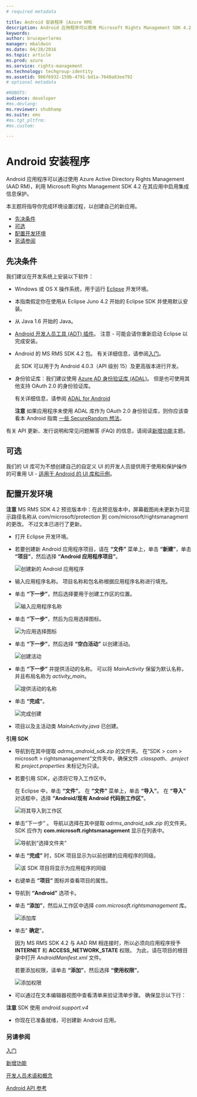 ```yaml
---
# required metadata

title: Android 安装程序 |Azure RMS
description: Android 应用程序可以使用 Microsoft Rights Management SDK 4.2 在其应用程序中启用集成信息保护。
keywords:
author: bruceperlerms
manager: mbaldwin
ms.date: 04/28/2016
ms.topic: article
ms.prod: azure
ms.service: rights-management
ms.technology: techgroup-identity
ms.assetid: 986f6932-159b-4791-bd1a-7640a83ee792
# optional metadata

#ROBOTS:
audience: developer
#ms.devlang:
ms.reviewer: shubhamp
ms.suite: ems
#ms.tgt_pltfrm:
#ms.custom:

---
```


# Android 安装程序

Android 应用程序可以通过使用 Azure Active Directory Rights Management (AAD RM)，利用 Microsoft Rights Management SDK 4.2 在其应用中启用集成信息保护。

本主题将指导你完成环境设置过程，以创建自己的新应用。

-   [先决条件](#prerequisites)
-   [可选](#optional)
-   [配置开发环境](#configuring_your_development_environment_)
-   [另请参阅](#see_also)

## 先决条件

我们建议在开发系统上安装以下软件：

-   Windows 或 OS X 操作系统，用于运行 [Eclipse](http://www.oracle.com/technetwork/java/javase/downloads/jre7-downloads-1880261.html) 开发环境。
-   本指南假定你在使用从 Eclipse Juno 4.2 开始的 Eclipse SDK 并使用默认安装。
-   从 Java 1.6 开始的 Java。
-   [Android 开发人员工具 (ADT) 插件](http://developer.android.com/sdk/installing/index.html)。 注意 - 可能会请你重新启动 Eclipse 以完成安装。

     

-   Android 的 MS RMS SDK 4.2 包。 有关详细信息，请参阅[入门](get-started.md)。

    此 SDK 可以用于为 Android 4.0.3（API 级别 15）及更高版本进行开发。

-   身份验证库：我们建议使用 [Azure AD 身份验证库 (ADAL)](https://msdn.microsoft.com/en-us/library/jj573266.aspx)。 但是也可使用其他支持 OAuth 2.0 的身份验证库。

    有关详细信息，请参阅 [ADAL for Android](https://github.com/MSOpenTech/azure-activedirectory-library-for-android)

    **注意**  如果应用程序未使用 ADAL 库作为 OAuth 2.0 身份验证库，则你应该查看本 Android 指南 [一些 SecureRandom 想法](http://android-developers.blogspot.com/2013/08/some-securerandom-thoughts.html)。

     

有关 API 更新、发行说明和常见问题解答 (FAQ) 的信息，请阅读[新增功能](release-notes.md)主题。

## 可选

我们的 UI 库可为不想创建自己的自定义 UI 的开发人员提供用于使用和保护操作的可重用 UI - [适用于 Android 的 UI 库和示例](https://github.com/AzureAD/rms-sdk-ui-for-android)。

## 配置开发环境

**注意**  MS RMS SDK 4.2 预览版本中：在此预览版本中，屏幕截图尚未更新为可显示路径名称从 com/microsoft/protection 到 com/microsoft/rightsmanagment 的更改。 不过文本已进行了更新。

 
-   打开 Eclipse 开发环境。
-   若要创建新 Android 应用程序项目，请在 **“文件”** 菜单上，单击 **“新建”**，单击 **“项目”**，然后选择 **“Android 应用程序项目”**。

    ![创建新的 Android 应用程序](../media/Android-setup-01c.png)

-   输入应用程序名称。 项目名称和包名称根据应用程序名称进行填充。
-   单击 **“下一步”**，然后选择要用于创建工作区的位置。

    ![输入应用程序名称](../media/Android-setup-02a.jpg)

-   单击 **“下一步”**，然后为应用选择图标。

    ![为应用选择图标](../media/Android-setup-03.png)

-   单击 **“下一步”**，然后选择 **“空白活动”** 以创建活动。

    ![创建活动](../media/Android-setup-04.png)

-   单击 **“下一步”** 并提供活动的名称。 可以将 *MainActivity* 保留为默认名称，并且布局名称为 *activity\_main*。

    ![提供活动的名称](../media/Android-setup-05a.jpg)

-   单击 **“完成”**。

    ![完成创建](../media/Android-setup-06.jpg)

-   项目以及主活动类 *MainActivity.java* 已创建。

**引用 SDK**

-   导航到在其中提取 *adrms\_android\_sdk.zip* 的文件夹。 在“SDK > com > microsoft > rightsmanagement”文件夹中，确保文件 *.classpath*、*.project* 和 *project.properties* 未标记为只读。
-   若要引用 SDK，必须将它导入工作区中。

    在 Eclipse 中，单击 **“文件”**。 在 **“文件”** 菜单上，单击 **“导入”**。 在 **“导入”** 对话框中，选择 **“Android/现有 Android 代码到工作区”**。

    ![将其导入到工作区](../media/Android-setup-07.png)

-   单击“下一步” 。 导航以选择在其中提取 *adrms\_android\_sdk.zip* 的文件夹。 SDK 应作为 **com.microsoft.rightsmanagement** 显示在列表中。

    ![导航到“选择文件夹”](../media/Android-setup-08c.jpg)

-   单击 **“完成”** 时，SDK 项目显示为以前创建的应用程序的同级。

    ![该 SDK 项目将显示为应用程序的同级](../media/Android-setup-09.jpg)

-   右键单击 **“项目”** 图标并查看项目的属性。
-   导航到 **“Android”** 选项卡。
-   单击 **“添加”**，然后从工作区中选择 *com.microsoft.rightsmanagement* 库。

    ![添加库](../media/Android-setup-10b.jpg)

-   单击" **确定**"。

    因为 MS RMS SDK 4.2 与 AAD RM 相连接时，所以必须向应用程序授予 **INTERNET** 和 **ACCESS\_NETWORK\_STATE** 权限。 为此，请在项目的根目录中打开 *AndroidManifest.xml* 文件。

    若要添加权限，请单击 **“添加”**，然后选择 **“使用权限”**。

    ![添加权限](../media/Android-setup-11d.jpg)

-   可以通过在文本编辑器视图中查看清单来验证清单步骤。 确保显示以下行：


    <uses-sdk
        android:minSdkVersion="15"
        android:targetSdkVersion="19"/>
    <uses-permission android:name="android.permission.INTERNET"/>
    <uses-permission android:name="android.permission.ACCESS_NETWORK_STATE"/>
    <uses-permission/>


**注意**  SDK 使用 *android.support.v4*

-   你现在已准备就绪，可创建新 Android 应用。

### 另请参阅

[入门](get-started.md)

[新增功能](release-notes.md)

[开发人员术语和概念](core-concepts.md)

[Android API 参考](android-namespaces.md)

 

 


<!--HONumber=May16_HO2-->


